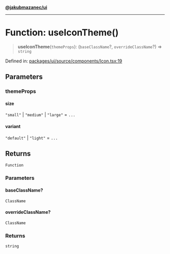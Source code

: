 [**@jakubmazanec/ui**](../README.md)

---

# Function: useIconTheme()

> **useIconTheme**(`themeProps`): (`baseClassName`?, `overrideClassName`?) => `string`

Defined in:
[packages/ui/source/components/Icon.tsx:19](https://github.com/jakubmazanec/tools/blob/0373298af23ca7b778987184cd6fcccd21ae54be/packages/ui/source/components/Icon.tsx#L19)

## Parameters

### themeProps

#### size

`"small"` \| `"medium"` \| `"large"` = `...`

#### variant

`"default"` \| `"light"` = `...`

## Returns

`Function`

### Parameters

#### baseClassName?

`ClassName`

#### overrideClassName?

`ClassName`

### Returns

`string`
